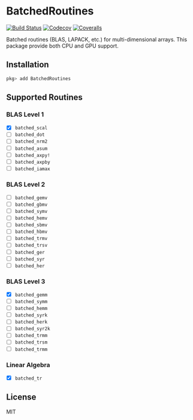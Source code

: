 # BatchedRoutines

[![Build Status](https://travis-ci.com/Roger-luo/BatchedRoutines.jl.svg?branch=master)](https://travis-ci.com/Roger-luo/BatchedRoutines.jl)
[![Codecov](https://codecov.io/gh/Roger-luo/BatchedRoutines.jl/branch/master/graph/badge.svg)](https://codecov.io/gh/Roger-luo/BatchedRoutines.jl)
[![Coveralls](https://coveralls.io/repos/github/Roger-luo/BatchedRoutines.jl/badge.svg?branch=master)](https://coveralls.io/github/Roger-luo/BatchedRoutines.jl?branch=master)

Batched routines (BLAS, LAPACK, etc.) for multi-dimensional arrays. This package provide both CPU and GPU support.

## Installation

```julia
pkg> add BatchedRoutines
```

## Supported Routines

### BLAS Level 1

- [x] `batched_scal`
- [ ] `batched_dot`
- [ ] `batched_nrm2`
- [ ] `batched_asum`
- [ ] `batched_axpy!`
- [ ] `batched_axpby`
- [ ] `batched_iamax`

### BLAS Level 2

- [ ] `batched_gemv`
- [ ] `batched_gbmv`
- [ ] `batched_symv`
- [ ] `batched_hemv`
- [ ] `batched_sbmv`
- [ ] `batched_hbmv`
- [ ] `batched_trmv`
- [ ] `batched_trsv`
- [ ] `batched_ger`
- [ ] `batched_syr`
- [ ] `batched_her`

### BLAS Level 3

- [x] `batched_gemm`
- [ ] `batched_symm`
- [ ] `batched_hemm`
- [ ] `batched_syrk`
- [ ] `batched_herk`
- [ ] `batched_syr2k`
- [ ] `batched_trmm`
- [ ] `batched_trsm`
- [ ] `batched_trmm`

### Linear Algebra

- [x] `batched_tr`

## License

MIT
